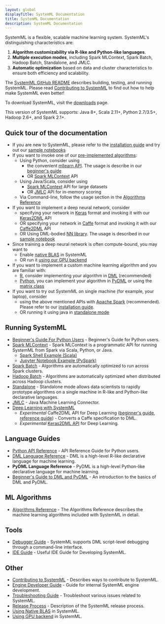 ```yaml
---
layout: global
displayTitle: SystemML Documentation
title: SystemML Documentation
description: SystemML Documentation
---
```

<!--
{% comment %}
Licensed to the Apache Software Foundation (ASF) under one or more
contributor license agreements.  See the NOTICE file distributed with
this work for additional information regarding copyright ownership.
The ASF licenses this file to you under the Apache License, Version 2.0
(the "License"); you may not use this file except in compliance with
the License.  You may obtain a copy of the License at

http://www.apache.org/licenses/LICENSE-2.0

Unless required by applicable law or agreed to in writing, software
distributed under the License is distributed on an "AS IS" BASIS,
WITHOUT WARRANTIES OR CONDITIONS OF ANY KIND, either express or implied.
See the License for the specific language governing permissions and
limitations under the License.
{% endcomment %}
-->

SystemML is a flexible, scalable machine learning system.
SystemML's distinguishing characteristics are:

  1. **Algorithm customizability via R-like and Python-like languages**.
  2. **Multiple execution modes**, including Spark MLContext, Spark Batch, Hadoop Batch, Standalone, and JMLC.
  3. **Automatic optimization** based on data and cluster characteristics to ensure both efficiency and scalability.

The [SystemML GitHub README](https://github.com/apache/systemml) describes
building, testing, and running SystemML. Please read [Contributing to SystemML](contributing-to-systemml)
to find out how to help make SystemML even better!

To download SystemML, visit the [downloads](http://systemml.apache.org/download) page.

This version of SystemML supports: Java 8+, Scala 2.11+, Python 2.7/3.5+, Hadoop 2.6+, and Spark 2.1+.

## Quick tour of the documentation

* If you are new to SystemML, please refer to the [installation guide](http://systemml.apache.org/install-systemml.html) and try out our [sample notebooks](http://systemml.apache.org/get-started.html#sample-notebook)
* If you want to invoke one of our [pre-implemented algorithms](algorithms-reference):
  * Using Python, consider using 
    * the convenient [mllearn API](http://apache.github.io/systemml/python-reference.html#mllearn-api). The usage is describe in our [beginner's guide](http://apache.github.io/systemml/beginners-guide-python.html#invoke-systemmls-algorithms)  
    * OR [Spark MLContext](spark-mlcontext-programming-guide) API
  * Using Java/Scala, consider using 
    * [Spark MLContext](spark-mlcontext-programming-guide) API for large datasets
    * OR [JMLC](jmlc) API for in-memory scoring
  * Via Command-line, follow the usage section in the [Algorithms Reference](algorithms-reference) 
* If you want to implement a deep neural network, consider
  * specifying your network in [Keras](https://keras.io/) format and invoking it with our [Keras2DML](beginners-guide-keras2dml) API
  * OR specifying your network in [Caffe](http://caffe.berkeleyvision.org/) format and invoking it with our [Caffe2DML](beginners-guide-caffe2dml) API
  * OR Using DML-bodied [NN library](https://github.com/apache/systemml/tree/master/scripts/nn). The usage is described in our [sample notebook](https://github.com/apache/systemml/blob/master/samples/jupyter-notebooks/Deep%20Learning%20Image%20Classification.ipynb)
* Since training a deep neural network is often compute-bound, you may want to
  * Enable [native BLAS](native-backend) in SystemML
  * OR run it [using our GPU backend](gpu)  
* If you want to implement a custom machine learning algorithm and you are familiar with:
  * [R](https://www.r-project.org/about.html), consider implementing your algorithm in [DML](dml-language-reference) (recommended)
  * [Python](https://www.python.org/), you can implement your algorithm in [PyDML](beginners-guide-to-dml-and-pydml) or using the [matrix class](http://apache.github.io/systemml/python-reference.html#matrix-class)
* If you want to try out SystemML on single machine (for example, your laptop), consider
  * using the above mentioned APIs with [Apache Spark](https://spark.apache.org/downloads.html) (recommended). Please refer to our [installation guide](http://systemml.apache.org/install-systemml.html).
  * OR running it using java in [standalone mode](standalone-guide)

## Running SystemML

* [Beginner's Guide For Python Users](beginners-guide-python) - Beginner's Guide for Python users.
* [Spark MLContext](spark-mlcontext-programming-guide) - Spark MLContext is a programmatic API
for running SystemML from Spark via Scala, Python, or Java.
  * [Spark Shell Example (Scala)](spark-mlcontext-programming-guide#spark-shell-example)
  * [Jupyter Notebook Example (PySpark)](spark-mlcontext-programming-guide#jupyter-pyspark-notebook-example---poisson-nonnegative-matrix-factorization)
* [Spark Batch](spark-batch-mode) - Algorithms are automatically optimized to run across Spark clusters.
* [Hadoop Batch](hadoop-batch-mode) - Algorithms are automatically optimized when distributed across Hadoop clusters.
* [Standalone](standalone-guide) - Standalone mode allows data scientists to rapidly prototype algorithms on a single
machine in R-like and Python-like declarative languages.
* [JMLC](jmlc) - Java Machine Learning Connector.
* [Deep Learning with SystemML](deep-learning)
  * *Experimental* Caffe2DML API for Deep Learning ([beginner's guide](beginners-guide-caffe2dml), [reference guide](reference-guide-caffe2dml)) - Converts a Caffe specification to DML.
  * *Experimental* [Keras2DML API](beginners-guide-keras2dml) for Deep Learning.

## Language Guides

* [Python API Reference](python-reference) - API Reference Guide for Python users.
* [DML Language Reference](dml-language-reference) -
DML is a high-level R-like declarative language for machine learning.
* **PyDML Language Reference** -
PyDML is a high-level Python-like declarative language for machine learning.
* [Beginner's Guide to DML and PyDML](beginners-guide-to-dml-and-pydml) -
An introduction to the basics of DML and PyDML.

## ML Algorithms

* [Algorithms Reference](algorithms-reference) - The Algorithms Reference describes the
machine learning algorithms included with SystemML in detail.

## Tools

* [Debugger Guide](debugger-guide) - SystemML supports DML script-level debugging through a
command-line interface.
* [IDE Guide](developer-tools-systemml) - Useful IDE Guide for Developing SystemML.

## Other

* [Contributing to SystemML](contributing-to-systemml) - Describes ways to contribute to SystemML.
* [Engine Developer Guide](engine-dev-guide) - Guide for internal SystemML engine development.
* [Troubleshooting Guide](troubleshooting-guide) - Troubleshoot various issues related to SystemML.
* [Release Process](release-process) - Description of the SystemML release process.
* [Using Native BLAS](native-backend) in SystemML.
* [Using GPU backend](gpu) in SystemML.

